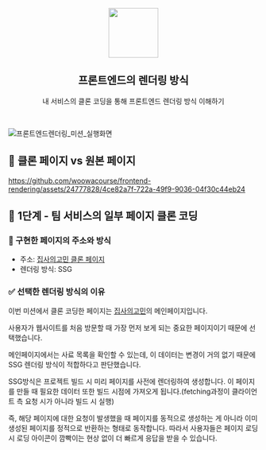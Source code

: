<p align="middle" >
  <img width="100px;" src="https://em-content.zobj.net/thumbs/160/apple/81/artist-palette_1f3a8.png"/>
</p>
<h2 align="middle">프론트엔드의 렌더링 방식</h2>
<p align="middle">내 서비스의 클론 코딩을 통해 프론트엔드 렌더링 방식 이해하기</p>
<br/>

![프론트엔드렌더링_미션_실행화면](https://github.com/woowacourse/frontend-rendering/assets/24777828/27946ad7-ff4e-4adc-8d7d-ff27629a4b04)

## 👀 클론 페이지 vs 원본 페이지

https://github.com/woowacourse/frontend-rendering/assets/24777828/4ce82a7f-722a-49f9-9036-04f30c44eb24

## 🎨 1단계 - 팀 서비스의 일부 페이지 클론 코딩

### 🚀 구현한 페이지의 주소와 방식

- 주소: [집사의고민 클론 페이지](https://frontend-rendering-kappa.vercel.app/)
- 렌더링 방식: SSG

### ✅ 선택한 렌더링 방식의 이유

이번 미션에서 클론 코딩한 페이지는 [집사의고민](https://zipgo.pet)의 메인페이지입니다.

사용자가 웹사이트를 처음 방문할 때 가장 먼저 보게 되는 중요한 페이지이기 때문에 선택했습니다.

메인페이지에서는 사료 목록을 확인할 수 있는데, 이 데이터는 변경이 거의 없기 때문에 SSG 렌더링 방식이 적합하다고 판단했습니다.

SSG방식은 프로젝트 빌드 시 미리 페이지를 사전에 렌더링하여 생성합니다. 이 페이지를 만들 때 필요한 데이터 또한 빌드 시점에 가져오게 됩니다.(fetching과정이 클라이언트 측 요청 시가 아니라 빌드 시 실행)

즉, 해당 페이지에 대한 요청이 발생했을 때 페이지를 동적으로 생성하는 게 아니라 이미 생성된 페이지를 정적으로 반환하는 형태로 동작합니다. 따라서 사용자들은 페이지 로딩 시 로딩 아이콘이 깜빡이는 현상 없이 더 빠르게 응답을 받을 수 있습니다.
